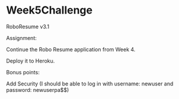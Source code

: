 # Week5Challenge
RoboResume v3.1

Assignment:

Continue the Robo Resume application from Week 4.

Deploy it to Heroku.

Bonus points:

Add Security (I should be able to log in with username: newuser and password: newuserpa$$)
